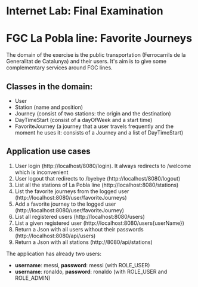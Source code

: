 # Internet Lab: Final Examination
# FGC La Pobla line: Favorite Journeys

The domain of the exercise is the public transportation (Ferrocarrils de la Generalitat de Catalunya) and their users. 
It's aim is to give some complementary services around FGC lines.

## Classes in the domain:
* User
* Station (name and position)
* Journey (consist of two stations: the origin and the destination)
* DayTimeStart (consist of a dayOfWeek and a start time)
* FavoriteJourney (a journey that a user travels frequently and the moment he uses it: consists of a Journey and a list of DayTimeStart)


## Application use cases 
1. User login (http://localhost/8080/login). It always redirects to /welcome which is inconvenient
1. User logout that redirects to /byebye (http://localhost/8080/logout)
2. List all the stations of La Pobla line (http://localhost:8080/stations)
3. List the favorite journeys from the logged user (http://localhost:8080/user/favoriteJourneys)
4. Add a favorite journey to the logged user (http://localhost:8080/user/favoriteJourney)
1. List all registered users (http://localhost:8080/users)
1. List a given registered user (http://localhost:8080/users{userName})
1. Return a Json with all users without their passwords (http://localhost:8080/api/users)
1. Return a Json with all stations (http://8080/api/stations)

The application has already two users:
* **username**: messi, **password**: messi (with ROLE_USER)
* **username**: ronaldo, **password**: ronaldo (with ROLE_USER and ROLE_ADMIN)
